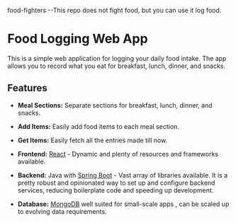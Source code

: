 food-fighters
--This repo does not fight food, but you can use it log food.

# Food Logging Web App
This is a simple web application for logging your daily food intake. The app allows you to record what you eat for breakfast, lunch, dinner, and snacks.

## Features

- **Meal Sections:** Separate sections for breakfast, lunch, dinner, and snacks.
- **Add Items:** Easily add food items to each meal section.
- **Get Items:** Easily fetch all the entries made till now.

- **Frontend:** [React](https://reactjs.org/) - Dynamic and plenty of resources and frameworks available.
- **Backend:** Java with [Spring Boot](https://spring.io/projects/spring-boot) - Vast array of libraries available. It is a pretty robust and opinionated way to set up and configure backend services, reducing boilerplate code and speeding up development.
- **Database:** [MongoDB](https://www.mongodb.com/)  well suited for small-scale apps , can be scaled up to evolving data requirements. 

